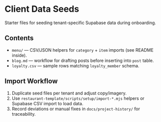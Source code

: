 # Client Data Seeds

Starter files for seeding tenant-specific Supabase data during onboarding.

## Contents
- `menu/` — CSV/JSON helpers for `category` + `item` imports (see README inside).
- `blog.md` — workflow for drafting posts before inserting into `post` table.
- `loyalty.csv` — sample rows matching `loyalty_member` schema.

## Import Workflow
1. Duplicate seed files per tenant and adjust copy/imagery.
2. Use `restaurant-template/scripts/setup/import-*.mjs` helpers or Supabase CSV import to load data.
3. Record deviations or manual fixes in `docs/project-history/` for traceability.
